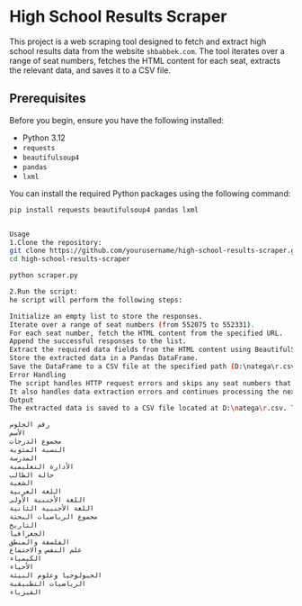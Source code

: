 # High School Results Scraper

This project is a web scraping tool designed to fetch and extract high school results data from the website `shbabbek.com`. The tool iterates over a range of seat numbers, fetches the HTML content for each seat, extracts the relevant data, and saves it to a CSV file.

## Prerequisites

Before you begin, ensure you have the following installed:

- Python 3.12
- `requests`
- `beautifulsoup4`
- `pandas`
- `lxml`

You can install the required Python packages using the following command:

```sh
pip install requests beautifulsoup4 pandas lxml


Usage
1.Clone the repository:
git clone https://github.com/yourusername/high-school-results-scraper.git
cd high-school-results-scraper

python scraper.py

2.Run the script:
he script will perform the following steps:

Initialize an empty list to store the responses.
Iterate over a range of seat numbers (from 552075 to 552331).
For each seat number, fetch the HTML content from the specified URL.
Append the successful responses to the list.
Extract the required data fields from the HTML content using BeautifulSoup.
Store the extracted data in a Pandas DataFrame.
Save the DataFrame to a CSV file at the specified path (D:\natega\r.csv).
Error Handling
The script handles HTTP request errors and skips any seat numbers that result in an error.
It also handles data extraction errors and continues processing the next response in the list.
Output
The extracted data is saved to a CSV file located at D:\natega\r.csv. The CSV file contains the following fields:

رقم الجلوس
الأسم
مجموع الدرجات
النسبة المئوية
المدرسة
الأدارة التعليمية
حالة الطالب
الشعبة
اللغة العربية
اللغة الأجنبية الأولى
اللغة الأجنبية الثانية
مجموع الرياضيات البحتة
التاريخ
الجغرافيا
الفلسفة والمنطق
علم النفس والاجتماع
الكيمياء
الأحياء
الجيولوجيا وعلوم البيئة
الرياضيات التطبيقية
الفيزياء